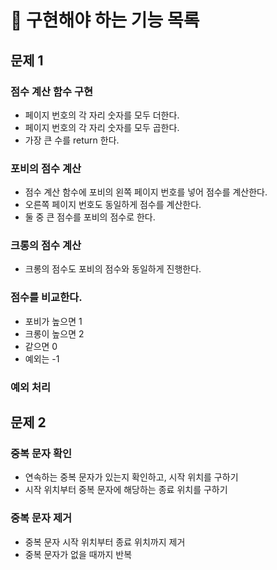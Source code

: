 # 🐣 구현해야 하는 기능 목록

## 문제 1

### 점수 계산 함수 구현
- 페이지 번호의 각 자리 숫자를 모두 더한다.
- 페이지 번호의 각 자리 숫자를 모두 곱한다.
- 가장 큰 수를 return 한다.

### 포비의 점수 계산
- 점수 계산 함수에 포비의 왼쪽 페이지 번호를 넣어 점수를 계산한다.
- 오른쪽 페이지 번호도 동일하게 점수를 계산한다.
- 둘 중 큰 점수를 포비의 점수로 한다.

### 크롱의 점수 계산
- 크롱의 점수도 포비의 점수와 동일하게 진행한다.

### 점수를 비교한다.
- 포비가 높으면 1
- 크롱이 높으면 2
- 같으면 0
- 예외는 -1

### 예외 처리

## 문제 2

### 중복 문자 확인
- 연속하는 중복 문자가 있는지 확인하고, 시작 위치를 구하기
- 시작 위치부터 중복 문자에 해당하는 종료 위치를 구하기

### 중복 문자 제거
- 중복 문자 시작 위치부터 종료 위치까지 제거
- 중복 문자가 없을 때까지 반복